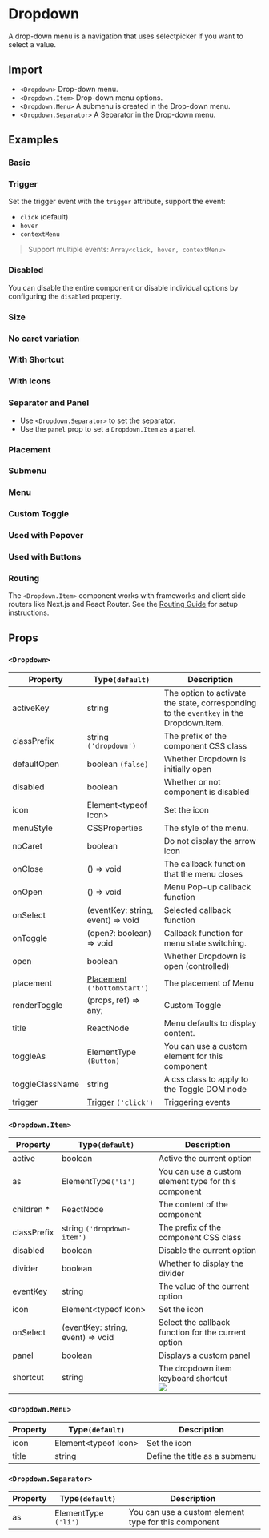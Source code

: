 # Dropdown

A drop-down menu is a navigation that uses selectpicker if you want to select a value.

## Import

<!--{include:<import-guide>}-->

- `<Dropdown>` Drop-down menu.
- `<Dropdown.Item>` Drop-down menu options.
- `<Dropdown.Menu>` A submenu is created in the Drop-down menu.
- `<Dropdown.Separator>` A Separator in the Drop-down menu.

## Examples

### Basic

<!--{include:`basic.md`}-->

### Trigger

Set the trigger event with the `trigger` attribute, support the event:

- `click` (default)
- `hover`
- `contextMenu`

> Support multiple events: `Array<click, hover, contextMenu>`

<!--{include:`trigger.md`}-->

### Disabled

You can disable the entire component or disable individual options by configuring the `disabled` property.

<!--{include:`disabled.md`}-->

### Size

<!--{include:`size.md`}-->

### No caret variation

<!--{include:`no-caret.md`}-->

### With Shortcut

<!--{include:`shortcut.md`}-->

### With Icons

<!--{include:`icons.md`}-->

### Separator and Panel

- Use `<Dropdown.Separator>` to set the separator.
- Use the `panel` prop to set a `Dropdown.Item` as a panel.

<!--{include:`custom.md`}-->

### Placement

<!--{include:`placement.md`}-->

### Submenu

<!--{include:`submenu.md`}-->

### Menu

<!--{include:`menu-items.md`}-->

### Custom Toggle

<!--{include:`custom-toggle.md`}-->

### Used with Popover

<!--{include:`with-popover.md`}-->

### Used with Buttons

<!--{include:`buttons.md`}-->

### Routing

The `<Dropdown.Item>` component works with frameworks and client side routers like Next.js and React Router. See the [Routing Guide](/guide/composition/#third-party-routing-library) for setup instructions.

<!--{include:`with-router.md`}-->

## Props

### `<Dropdown>`

| Property        | Type`(default)`                                        | Description                                                                             |
| --------------- | ------------------------------------------------------ | --------------------------------------------------------------------------------------- |
| activeKey       | string                                                 | The option to activate the state, corresponding to the `eventkey` in the Dropdown.item. |
| classPrefix     | string `('dropdown')`                                  | The prefix of the component CSS class                                                   |
| defaultOpen     | boolean `(false)`                                      | Whether Dropdown is initially open                                                      |
| disabled        | boolean                                                | Whether or not component is disabled                                                    |
| icon            | Element&lt;typeof Icon&gt;                             | Set the icon                                                                            |
| menuStyle       | CSSProperties                                          | The style of the menu.                                                                  |
| noCaret         | boolean                                                | Do not display the arrow icon                                                           |
| onClose         | () => void                                             | The callback function that the menu closes                                              |
| onOpen          | () => void                                             | Menu Pop-up callback function                                                           |
| onSelect        | (eventKey: string, event) => void                      | Selected callback function                                                              |
| onToggle        | (open?: boolean) => void                               | Callback function for menu state switching.                                             |
| open            | boolean                                                | Whether Dropdown is open (controlled)                                                   |
| placement       | [Placement](#code-ts-placement-code) `('bottomStart')` | The placement of Menu                                                                   |
| renderToggle    | (props, ref) => any;                                   | Custom Toggle                                                                           |
| title           | ReactNode                                              | Menu defaults to display content.                                                       |
| toggleAs        | ElementType `(Button)`                                 | You can use a custom element for this component                                         |
| toggleClassName | string                                                 | A css class to apply to the Toggle DOM node                                             |
| trigger         | [Trigger](#code-ts-trigger-code) `('click')`           | Triggering events                                                                       |

### `<Dropdown.Item>`

| Property    | Type`(default)`                   | Description                                          |
| ----------- | --------------------------------- | ---------------------------------------------------- |
| active      | boolean                           | Active the current option                            |
| as          | ElementType`('li')`               | You can use a custom element type for this component |
| children \* | ReactNode                         | The content of the component                         |
| classPrefix | string `('dropdown-item')`        | The prefix of the component CSS class                |
| disabled    | boolean                           | Disable the current option                           |
| divider     | boolean                           | Whether to display the divider                       |
| eventKey    | string                            | The value of the current option                      |
| icon        | Element&lt;typeof Icon&gt;        | Set the icon                                         |
| onSelect    | (eventKey: string, event) => void | Select the callback function for the current option  |
| panel       | boolean                           | Displays a custom panel                              |
| shortcut    | string                            | The dropdown item keyboard shortcut <br/>![][5.58.0] |

### `<Dropdown.Menu>`

| Property | Type`(default)`            | Description                   |
| -------- | -------------------------- | ----------------------------- |
| icon     | Element&lt;typeof Icon&gt; | Set the icon                  |
| title    | string                     | Define the title as a submenu |

### `<Dropdown.Separator>`

| Property | Type`(default)`      | Description                                          |
| -------- | -------------------- | ---------------------------------------------------- |
| as       | ElementType `('li')` | You can use a custom element type for this component |

<!--{include:(_common/types/placement8.md)}-->
<!--{include:(_common/types/trigger.md)}-->

[5.58.0]: https://img.shields.io/badge/>=-v5.58.0-blue
